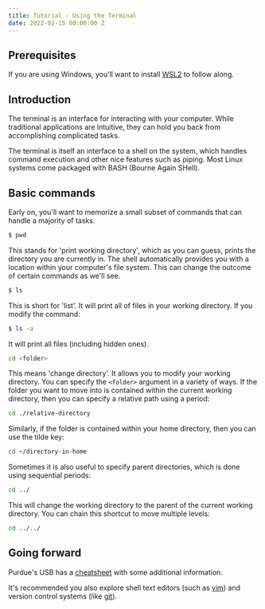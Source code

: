 ```yaml
---
title: Tutorial - Using the Terminal
date: 2022-02-15 00:00:00 Z
---
```


## Prerequisites

If you are using Windows, you'll want to install [WSL2](wsl2) to follow along.

## Introduction

The terminal is an interface for interacting with your computer. While traditional applications are intuitive, they can hold you back from accomplishing complicated tasks.

The terminal is itself an interface to a shell on the system, which handles command execution and other nice features such as piping. Most Linux systems come packaged with BASH (Bourne Again SHell).

## Basic commands

Early on, you'll want to memorize a small subset of commands that can handle a majority of tasks.

```bash
$ pwd
```

This stands for 'print working directory', which as you can guess, prints the directory you are currently in. The shell automatically provides you with a location within your computer's file system. This can change the outcome of certain commands as we'll see.

```bash
$ ls
```

This is short for 'list'. It will print all of files in your working directory. If you modify the command:

```bash
$ ls -a
```

It will print all files (including hidden ones).

```bash
cd <folder>
```

This means 'change directory'. It allows you to modify your working directory. You can specify the `<folder>` argument in a variety of ways. If the folder you want to move into is contained within the current working directory, then you can specify a relative path using a period:

```bash
cd ./relative-directory
```

Similarly, if the folder is contained within your home directory, then you can use the tilde key:

```bash
cd ~/directory-in-home
```

Sometimes it is also useful to specify parent directories, which is done using sequential periods:

```bash
cd ../
```

This will change the working directory to the parent of the current working directory. You can chain this shortcut to move multiple levels:

```bash
cd ../../
```

## Going forward

Purdue's USB has a [cheatsheet](https://purdueusb.com//wiki/terminal-cheatsheet) with some additional information.

It's recommended you also explore shell text editors (such as [vim](https://www.vim.org/)) and version control systems (like [git](https://git-scm.com/)).